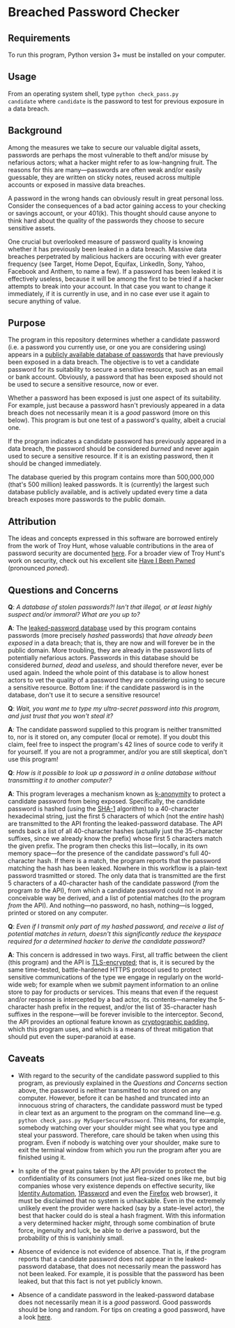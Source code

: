 # Breached Password Checker

## Requirements
To run this program, Python version 3+ must be installed on your computer.

## Usage
From an operating system shell, type <code>python check_pass.py candidate</code> where <code>candidate</code> is the password to test for previous exposure in a data breach.

## Background
Among the measures we take to secure our valuable digital assets, passwords are perhaps the most vulnerable to theft and/or misuse by nefarious actors; what a hacker might refer to as low-hangning fruit. The reasons for this are many&mdash;passwords are often weak and/or easily guessable, they are written on sticky notes, reused across multiple accounts or exposed in massive data breaches.

A password in the wrong hands can obviously result in great personal loss. Consider the consequences of a bad actor gaining access to your checking or savings account, or your 401(k). This thought should cause anyone to think hard about the quality of the passwords they choose to secure sensitive assets.

One crucial but overlooked measure of password quality is knowing whether it has previously been leaked in a data breach. Massive data breaches perpetrated by malicious hackers are occuring with ever greater frequency (see Target, Home Depot, Equifax, LinkedIn, Sony, Yahoo, Facebook and Anthem, to name a few). If a password has been leaked it is effectively useless, because it will be among the first to be tried if a hacker attempts to break into your account. In that case you want to change it immediately, if it is currently in use, and in no case ever use it again to secure anything of value.

## Purpose
The program in this repository determines whether a candidate password (i.e. a password you currently use, or one you are considering using) appears in a <a href=https://haveibeenpwned.com/Passwords target="_blank">publicly available database of passwords</a> that have previously been exposed in a data breach. The objective is to vet a candidate password for its suitability to secure a sensitive resource, such as an email or bank account. Obviously, a password that has been exposed should not be used to secure a sensitive resource, now or ever.

Whether a password has been exposed is just one aspect of its suitability. For example, just because a password hasn't previously appeared in a data breach does not necessarily mean it is a <i>good</i> password (more on this below). This program is but one test of a password's quality, albeit a crucial one.

If the program indicates a candidate password has previously appeared in a data breach, the password should be considered <i>burned</i> and never again used to secure a sensitive resource. If it is an existing password, then it should be changed immediately.

The database queried by this program contains more than 500,000,000 (that's 500 million) leaked passwords. It is (currently) the largest such database publicly available, and is actively updated every time a data breach exposes more passwords to the public domain.

## Attribution
The ideas and concepts expressed in this software are borrowed entirely from the work of Troy Hunt, whose valuable contributions in the area of password security are documented <a href=https://www.troyhunt.com/tag/pwned-passwords/ target="_blank">here</a>. For a broader view of Troy Hunt's work on security, check out his excellent site <a href=https://haveibeenpwned.com/ target="_blank">Have I Been Pwned</a> (pronounced <i>poned</i>).

## Questions and Concerns
<b>Q</b>: <i>A database of stolen passwords?! Isn't that illegal, or at least highly suspect and/or immoral? What are you up to?</i>

<b>A</b>: The <a href=https://haveibeenpwned.com/Passwords target="_blank">leaked-password database</a> used by this program contains passwords (more precisely <i>hashed</i> passwords) that <i>have already been exposed</i> in a data breach; that is, they are now and will forever be in the public domain. More troubling, they are already in the password lists of potentially nefarious actors. Passwords in this database should be considered <i>burned</i>, <i>dead</i> and <i>useless</i>, and should therefore never, ever be used again. Indeed the whole point of this database is to allow honest actors to vet the quality of a password they are considering using to secure a sensitive resource. Bottom line: if the candidate password is in the database, don't use it to secure a sensitive resource!

<b>Q</b>: <i>Wait, you want me to type my ultra-secret password into this program, and just trust that you won't steal it?</i>

<b>A</b>: The candidate password supplied to this program is neither transmitted to, nor is it stored on, any computer (local or remote). If you doubt this claim, feel free to inspect the program's 42 lines of source code to verify it for yourself. If you are not a programmer, and/or you are still skeptical, don't use this program!

<b>Q</b>: <i>How is it possible to look up a password in a online database without transmitting it to another computer?</i>

<b>A</b>: This program leverages a mechanism known as <a href=https://en.wikipedia.org/wiki/K-anonymity target="_blank">k-anonymity</a> to protect a candidate password from being exposed. Specifically, the candidate password is hashed (using the <a href=https://en.wikipedia.org/wiki/SHA-1 target="_blank">SHA-1</a> algorithm) to a 40-character hexadecimal string, just the first 5 characters of which (not the <i>entire</i> hash) are transmitted to the API fronting the leaked-password database. The API sends back a list of all 40-character hashes (actually just the 35-character suffixes, since we already know the prefix) whose first 5 characters match the given prefix. The program then checks this list&mdash;locally, in its own memory space&mdash;for the presence of the candidate password's full 40-character hash. If there is a match, the program reports that the password matching the hash has been leaked. Nowhere in this workflow is a plain-text password trasmitted or stored. The only data that is transmitted are the first 5 characters of a 40-character hash of the candidate password (<i>from</i> the program <i>to</i> the API), from which a candidate password could not in any conceivable way be derived, and a list of potential matches (<i>to</i> the program <i>from</i> the API). And nothing&mdash;no password, no hash, nothing&mdash;is logged, printed or stored on any computer.

<b>Q</b>: <i>Even if I transmit only part of my hashed password, and receive a list of potential matches in return, doesn't this significantly reduce the keyspace required for a determined hacker to derive the candidate password?</i>

<b>A</b>: This concern is addressed in two ways. First, all traffic between the client (this program) and the API is <a href=https://en.wikipedia.org/wiki/Transport_Layer_Security _target="blank">TLS-encrypted</a>; that is, it is secured by the same time-tested, battle-hardened HTTPS protocol used to protect sensitive communications of the type we engage in regularly on the world-wide web; for example when we submit payment information to an online store to pay for products or services. This means that even if the request and/or response is intercepted by a bad actor, its contents&mdash;nameley the 5-character hash prefix in the request, and/or the list of 35-character hash suffixes in the respone&mdash;will be forever invisible to the interceptor. Second, the API provides an optional feature known as <a href=https://www.troyhunt.com/enhancing-pwned-passwords-privacy-with-padding/ _target="blank">cryptographic padding</a>, which this program uses, and which is a means of threat mitigation that should put even the super-paranoid at ease.

## Caveats
* With regard to the security of the candidate password supplied to this program, as previously explained in the <i>Questions and Concerns</i> section above, the password is neither transmitted to nor stored on any computer. However, before it can be hashed and truncated into an innocuous string of characters, the candidate password must be typed in clear text as an argument to the program on the command line&mdash;e.g. <code>python check_pass.py MySuperSecurePassword</code>. This means, for example, somebody watching over your shoulder might see what you type and steal your password. Therefore, care should be taken when using this program. Even if nobody is watching over your shoulder, make sure to exit the terminal window from which you run the program after you are finished using it.

* In spite of the great pains taken by the API provider to protect the confidentiality of its consumers (not just flea-sized ones like me, but big companies whose very existence depends on effective security, like <a href=https://www.identityautomation.com/ _target="blank">Identity Automation</a>, <a href=https://1password.com/ _target="blank">1Password</a> and even the <a href=https://www.mozilla.org/ _target="blank">Firefox</a> web browser), it must be disclaimed that no system is unhackable. Even in the extremely unlikely event the provider were hacked (say by a state-level actor), the best that hacker could do is steal a hash fragment. With this information a very determined hacker <i>might</i>, through some combination of brute force, ingenuity and luck, be able to derive a password, but the probability of this is vanishinly small.

* Absence of evidence is not evidence of absence. That is, if the program reports that a candidate password does not appear in the leaked-password database, that does not necessarily mean the password has not been leaked. For example, it is possible that the password has been leaked, but that this fact is not yet publicly known.

* Absence of a candidate password in the leaked-password database does not necessarily mean it is a <i>good</i> password. Good passwords should be long and random. For tips on creating a good password, have a look <a href=https://www.nist.gov/blogs/taking-measure/easy-ways-build-better-p5w0rd target="_blank">here</a>.